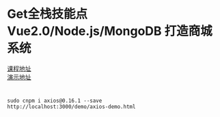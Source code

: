 # Get全栈技能点Vue2.0/Node.js/MongoDB 打造商城系统
[课程地址](http://coding.imooc.com/learn/list/113.html)  
[演示地址](http://mallvnm.t.imooc.io/#/goods)  

# 
```
sudo cnpm i axios@0.16.1 --save
http://localhost:3000/demo/axios-demo.html
```